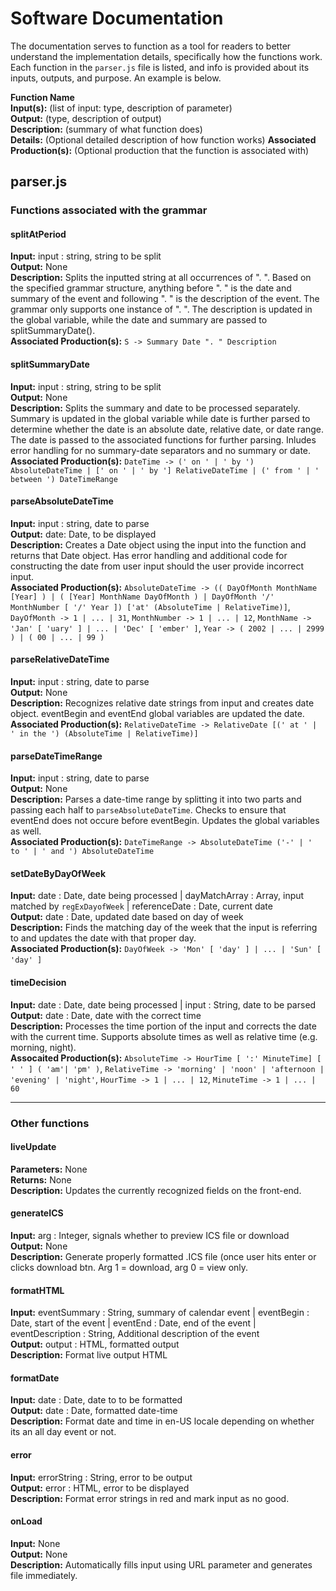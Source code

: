 # Software Documentation

The documentation serves to function as a tool for readers to better understand the implementation details, specifically how the functions work. Each function in the `parser.js` file is listed, and info is provided about its inputs, outputs, and purpose. An example is below.

**Function Name** \
**Input(s):** (list of input: type, description of parameter)\
**Output:** (type, description of output)\
**Description:** (summary of what function does)\
**Details:** (Optional detailed description of how function works)
**Associated Production(s):** (Optional production that the function is associated with)

## parser.js

### **Functions associated with the grammar**

#### splitAtPeriod
**Input:** input : string, string to be split \
**Output:** None \
**Description:** Splits the inputted string at all occurrences of ". ". Based on the specified grammar structure, anything before ". " is the date and summary of the event and following ". " is the description of the event. The grammar only supports one instance of ". ". The description is updated in the global variable, while the date and summary are passed to splitSummaryDate(). \
**Associated Production(s):** `S -> Summary Date ". " Description`

#### splitSummaryDate
**Input:** input : string, string to be split \
**Output:** None \
**Description:** Splits the summary and date to be processed separately. Summary is updated in the global variable while date is further parsed to determine whether the date is an absolute date, relative date, or date range. The date is passed to the associated functions for further parsing. Inludes error handling for no summary-date separators and no summary or date. \
**Associated Production(s):** `DateTime -> (' on ' | ' by ') AbsoluteDateTime | [' on ' | ' by '] RelativeDateTime | (' from ' | ' between ') DateTimeRange`

#### parseAbsoluteDateTime
**Input:** input : string, date to parse \
**Output:** date: Date, to be displayed \
**Description:** Creates a Date object using the input into the function and returns that Date object. Has error handling and additional code for constructing the date from user input should the user provide incorrect input. \
**Associated Production(s):** `AbsoluteDateTime -> (( DayOfMonth MonthName [Year] ) | ( [Year] MonthName DayOfMonth ) | DayOfMonth '/' MonthNumber [ '/' Year ]) ['at' (AbsoluteTime | RelativeTime)]`, `DayOfMonth -> 1 | ... | 31​`, `MonthNumber -> 1 | ... | 12​`, `MonthName -> 'Jan' [ 'uary' ] | ... | 'Dec' [ 'ember' ]`, `Year -> ( 2002 | ... | 2999 ) | ( 00 | ... | 99 )​​`

#### parseRelativeDateTime
**Input:** input : string, date to parse \
**Output:** None \
**Description:** Recognizes relative date strings from input and creates date object. eventBegin and eventEnd global variables are updated the date. \
**Associated Production(s):** `RelativeDateTime -> RelativeDate [(' at ' | ' in the ') (AbsoluteTime | RelativeTime)]`

#### parseDateTimeRange
**Input:** input : string, date to parse \
**Output:** None \
**Description:** Parses a date-time range by splitting it into two parts and passing each half to `parseAbsoluteDateTime`. Checks to ensure that eventEnd does not occure before eventBegin. Updates the global variables as well. \
**Associated Production(s):** `DateTimeRange -> AbsoluteDateTime ('-' | ' to ' | ' and ') AbsoluteDateTime`

#### setDateByDayOfWeek
**Input:** date : Date, date being processed | dayMatchArray : Array, input matched by `regExDayofWeek` | referenceDate : Date, current date \
**Output:** date : Date, updated date based on day of week \
**Description:** Finds the matching day of the week that the input is referring to and updates the date with that proper day. \
**Associated Production(s):** `DayOfWeek -> 'Mon' [ 'day' ] | ... | 'Sun' [ 'day' ]`​

#### timeDecision
**Input:** date : Date, date being processed | input : String, date to be parsed \
**Output:** date : Date, date with the correct time \
**Description:** Processes the time portion of the input and corrects the date with the current time. Supports absolute times as well as relative time (e.g. morning, night). \
**Assocaited Production(s):** `AbsoluteTime -> HourTime [ ':' MinuteTime] [ ' ' ] ( 'am'| 'pm' )`, `RelativeTime -> 'morning' | 'noon' | 'afternoon | 'evening' | 'night'​`, `HourTime -> 1 | ... | 12​`, `MinuteTime -> 1 | ... | 60​`

---

### **Other functions**

#### liveUpdate
**Parameters:** None \
**Returns:** None \
**Description:** Updates the currently recognized fields on the front-end.

#### generateICS
**Input:** arg : Integer, signals whether to preview ICS file or download \
**Output:** None \
**Description:** Generate properly formatted .ICS file (once user hits enter or clicks download btn. Arg 1 = download, arg 0 = view only.

#### formatHTML
**Input:** eventSummary : String, summary of calendar event | eventBegin : Date, start of the event | eventEnd : Date, end of the event | eventDescription : String, Additional description of the event \
**Output:** output : HTML, formatted output \
**Description:** Format live output HTML

#### formatDate
**Input:** date : Date, date to to be formatted \
**Output:** date : Date, formatted date-time \
**Description:** Format date and time in en-US locale depending on whether its an all day event or not.

#### error
**Input:** errorString : String, error to be output \
**Output:** error : HTML, error to be displayed \
**Description:** Format error strings in red and mark input as no good.

#### onLoad
**Input:** None \
**Output:** None \
**Description:** Automatically fills input using URL parameter and generates file immediately.
